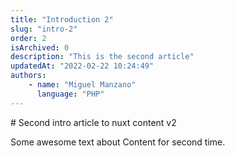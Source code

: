 ```yaml
---
title: "Introduction 2"
slug: "intro-2"
order: 2
isArchived: 0
description: "This is the second article"
updatedAt: "2022-02-22 10:24:49"
authors:
    - name: "Miguel Manzano"
      language: "PHP"
---
```


# Second intro article to nuxt content v2

Some awesome text about Content for second time.
